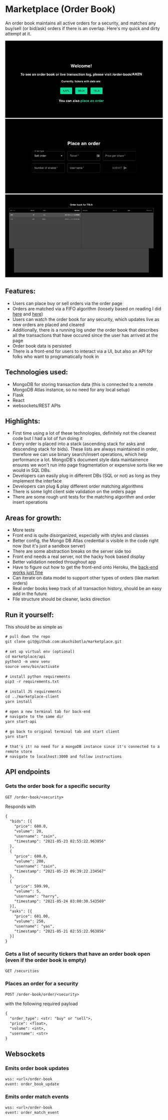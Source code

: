 # Marketplace (Order Book)

An order book maintains all active orders for a security, and matches any buy/sell (or bid/ask) orders if there is an overlap. Here's my quick and dirty attempt at it.

![homepage](assets/homepage_gif.gif)
![orderpage](assets/orderpage_gif.gif)
![orderbook-gif](assets/orderbook_gif.gif)


## Features:
- Users can place buy or sell orders via the order page
- Orders are matched via a FIFO algorithm (loosely based on reading I did [here](https://www.amazon.com/Algorithmic-Trading-Practitioners-Jeffrey-Bacidore/dp/0578715236/ref=sr_1_4?dchild=1&keywords=algorithmic+trading&qid=1621740058&s=books&sr=1-4) and [here](https://en.wikipedia.org/wiki/Order_matching_system))
- Users can watch the order book for any security, which updates live as new orders are placed and cleared
- Additionally, there is a running log under the order book that describes all the transactions that have occured since the user has arrived at the page
- Order book data is persisted
- There is a front-end for users to interact via a UI, but also an API for folks who want to programatically hook in

## Technologies used:
- MongoDB for storing transaction data (this is connected to a remote MongoDB Atlas instance, so no need for any local setup)
- Flask
- React
- websockets/REST APIs

## Highlights:
- First time using a lot of these technologies, definitely not the cleanest code but I had a lot of fun doing it
- Every order is placed into a stack (ascending stack for asks and descending stack for bids). These lists are always maintained in order, therefore we can use binary search/insert operations, which help performance a lot. MongoDB's document style data maintainence ensures we won't run into page fragmentation or expensive sorts like we would in SQL DBs.
- Developers can easily plug in different DBs (SQL or not) as long as they implement the interface
- Developers can plug & play different order matching algorithms
- There is some light client side validation on the orders page
- There are some rough unit tests for the matching algorithm and order insert operations

## Areas for growth:
- More tests
- Front end is quite disorganized, especially with styles and classes
- Better config, the Mongo DB Atlas credential is visible in the code right now (but it's just a sandbox server)
- There are some abstraction breaks on the server side too
- Front end needs a real server, not the hacky hook based display
- Better validation needed throughout app
- Have to figure out how to get the front-end onto Heroku, the [back-end works just fine](http://ak-marketplace-server.herokuapp.com/orderbook/TSLA)
- Can iterate on data model to support other types of orders (like market orders)
- Real order books keep track of all transaction history, should be an easy add in the future
- File structure should be cleaner, lacks direction

## Run it yourself:
This should be as simple as
```
# pull down the repo
git clone git@github.com:akuchibotla/marketplace.git

# set up virtual env (optional)
cd marketplace/api
python3 -m venv venv
source venv/bin/activate

# install python requirements
pip3 -r requirements.txt

# install JS requirements
cd ../marketplace-client
yarn install

# open a new terminal tab for back-end
# navigate to the same dir
yarn start-api

# go back to original terminal tab and start client
yarn start

# that's it! no need for a mongoDB instance since it's connected to a remote store
# navigate to localhost:3000 and follow instructions
```

## API endpoints
### Gets the order book for a specific security
```
GET /order-book/<security>
```
Responds with
```
{
  "bids": [{
    "price": 600.0,
    "volume": 20,
    "username": "zain",
    "timestamp": "2021-05-23 02:55:22.963856"
  },
  {
    "price": 600.0,
    "volume": 200,
    "username": "zain",
    "timestamp": "2021-05-23 09:39:22.234567"
  },
  {
    "price": 599.99,
    "volume": 5,
    "username": "harry",
    "timestamp": "2021-05-24 03:00:30.543569"
  }],
  "asks": [{
    "price": 601.00,
    "volume": 250,
    "username": "yas",
    "timestamp": "2021-05-21 02:55:22.963856"
  }]
}
```

### Gets a list of security tickers that have an order book open (even if the order book is empty)
```
GET /securities
```

### Places an order for a security
```
POST /order-book/order/<security>
```
with the following required payload
```
{
  "order_type": <str: "buy" or "sell">,
  "price": <float>,
  "volume": <int>,
  "username": <str>
}
```

## Websockets
### Emits order book updates
```
wss: <url>/order-book
event: order_book_update
```

### Emits order match events
```
wss: <url>/order-book
event: order_match_event
```
